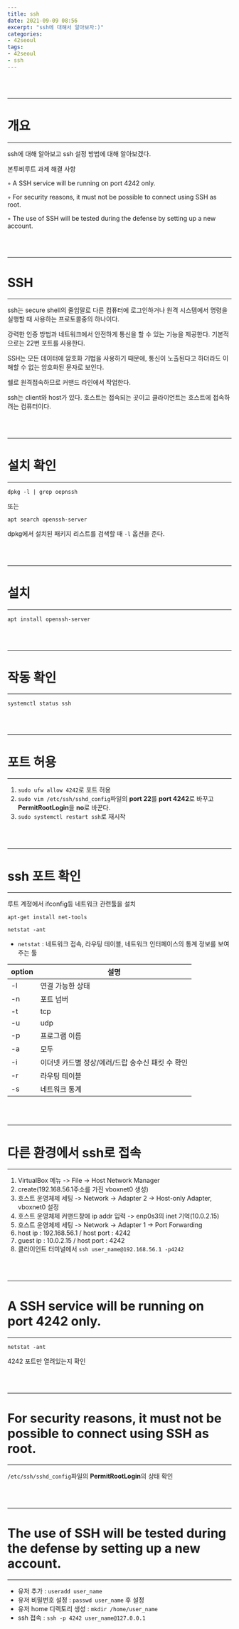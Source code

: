 ```yaml
---
title: ssh
date: 2021-09-09 08:56
excerpt: "ssh에 대해서 알아보자:)"
categories:
- 42seoul
tags:
- 42seoul
- ssh
---
```



<br />
<br />

---

# 개요

---

ssh에 대해 알아보고 ssh 설정 방법에 대해 알아보겠다.

본투비루트 과제 해결 사항

◦ A SSH service will be running on port 4242 only. 

◦ For security reasons, it must not be possible to connect using SSH as root.

◦ The use of SSH will be tested during the defense by setting up a new account.

<br />
<br />

---

# SSH

---

ssh는 secure shell의 줄임말로 다른 컴퓨터에 로그인하거나 원격 시스템에서 명령을 실행할 때 사용하는 프로토콜중의 하나이다.

강력한 인증 방법과 네트워크에서 안전하게 통신을 할 수 있는 기능을 제공한다. 기본적으로는 22번 포트를 사용한다.

SSH는 모든 데이터에 암호화 기법을 사용하기 때문에, 통신이 노출된다고 하더라도 이해할 수 없는 암호화된 문자로 보인다.

쉘로 원격접속하므로 커맨드 라인에서 작업한다. 

ssh는 client와 host가 있다. 호스트는 접속되는 곳이고 클라이언트는 호스트에 접속하려는 컴퓨터이다.



<br />
<br />

---

# 설치 확인

---

`dpkg -l | grep oepnssh` 

또는

`apt search openssh-server`

dpkg에서 설치된 패키지 리스트를 검색할 때 `-l` 옵션을 준다.



<br />
<br />

---

# 설치

---

`apt install openssh-server`



<br />
<br />

---

# 작동 확인

---

`systemctl status ssh`



<br />
<br />

---

# 포트 허용

---

1. `sudo ufw allow 4242`로 포트 허용
2. `sudo vim /etc/ssh/sshd_config`파일의 **port 22**를 **port 4242**로 바꾸고 **PermitRootLogin**을 **no**로 바꾼다.
3. `sudo systemctl restart ssh`로 재시작



<br />
<br />

---

# ssh 포트 확인

---

루트 계정에서 ifconfig등 네트워크 관련툴을 설치

`apt-get install net-tools` 

`netstat -ant`

* `netstat` : 네트워크 접속, 라우팅 테이블, 네트워크 인터페이스의 통계 정보를 보여주는 툴

| option | 설명 | 
| --- | ---|
|-l  | 연결 가능한 상태 |
-n | 포트 넘버|
-t |tcp|
-u | udp|
-p | 프로그램 이름|
-a | 모두|
-i | 이더넷 카드별 정상/에러/드랍 송수신 패킷 수 확인|
-r | 라우팅 테이블|
-s | 네트워크 통계|


<br />
<br />

---

# 다른 환경에서 ssh로 접속

---


1. VirtualBox 메뉴 -> File -> Host Network Manager
2. create(192.168.56.1주소를 가진 vboxnet0 생성)
3. 호스트 운영체제 세팅 -> Network -> Adapter 2 -> Host-only Adapter, vboxnet0 설정
4. 호스트 운영체제 커맨드창에 ip addr 입력 -> enp0s3의 inet 기억(10.0.2.15)
5. 호스트 운영체제 세팅 -> Network -> Adapter 1 -> Port Forwarding
6. host ip : 192.168.56.1 / host port : 4242
7. guest ip : 10.0.2.15 / host port : 4242
8. 클라이언트 터미널에서 `ssh user_name@192.168.56.1 -p4242`


<br />
<br />

---

# A SSH service will be running on port 4242 only. 

---

`netstat -ant`

4242 포트만 열려있는지 확인



<br />
<br />

---

# For security reasons, it must not be possible to connect using SSH as root.

---

`/etc/ssh/sshd_config`파일의 **PermitRootLogin**의 상태 확인

<br />
<br />

---

# The use of SSH will be tested during the defense by setting up a new account.

---

* 유저 추가 : `useradd user_name` 
* 유저 비밀번호 설정 : `passwd user_name` 후 설정
* 유저 home 디렉토리 생성 : `mkdir /home/user_name`
* ssh 접속 : `ssh -p 4242 user_name@127.0.0.1`
